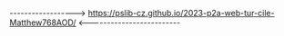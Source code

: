 ------------------> https://pslib-cz.github.io/2023-p2a-web-tur-cile-Matthew768AOD/ <-------------------------
